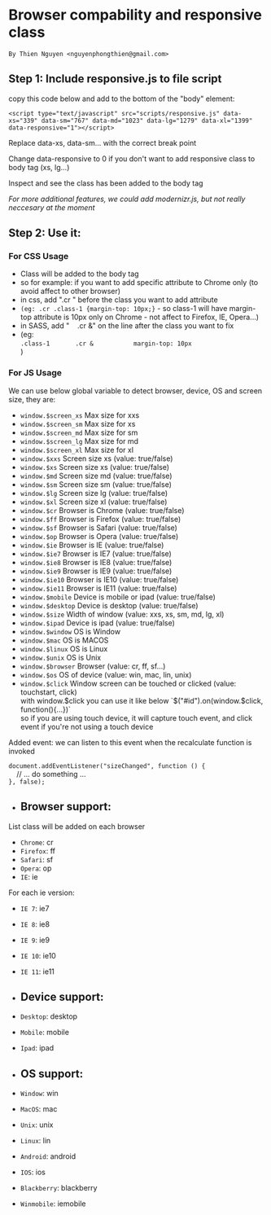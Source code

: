 # Browser compability and responsive class

`By Thien Nguyen <nguyenphongthien@gmail.com>`


## Step 1: Include responsive.js to file script

copy this code below and add to the bottom of the "body" element:

`<script type="text/javascript" src="scripts/responsive.js" data-xs="339" data-sm="767" data-md="1023" data-lg="1279" data-xl="1399" data-responsive="1"></script>`

Replace data-xs, data-sm... with the correct break point

Change data-responsive to 0 if you don't want to add responsive class to body tag (xs, lg...)

Inspect and see the class has been added to the body tag

_For more additional features, we could add modernizr.js, but not really neccesary at the moment_

## Step 2: Use it:

### For CSS Usage

*   Class will be added to the body tag
*   so for example: if you want to add specific attribute to Chrome only (to avoid affect to other browser)
*   in css, add ".cr " before the class you want to add attribute
*   `(eg: .cr .class-1 {margin-top: 10px;}` - so class-1 will have margin-top attribute is 10px only on Chrome - not affect to Firefox, IE, Opera...)
*   in SASS, add "    .cr &" on the line after the class you want to fix
*   (eg:  
     `.class-1  
         .cr &  
             margin-top: 10px`  
     )
### For JS Usage

We can use below global variable to detect browser, device, OS and screen size, they are:

*   `window.$screen_xs` Max size for xxs
*   `window.$screen_sm` Max size for xs
*   `window.$screen_md` Max size for sm
*   `window.$screen_lg` Max size for md
*   `window.$screen_xl` Max size for xl
*   `window.$xxs` Screen size xs (value: true/false)
*   `window.$xs` Screen size xs (value: true/false)
*   `window.$md` Screen size md (value: true/false)
*   `window.$sm` Screen size sm (value: true/false)
*   `window.$lg` Screen size lg (value: true/false)
*   `window.$xl` Screen size xl (value: true/false)
*   `window.$cr` Browser is Chrome (value: true/false)
*   `window.$ff` Browser is Firefox (value: true/false)
*   `window.$sf` Browser is Safari (value: true/false)
*   `window.$op` Browser is Opera (value: true/false)
*   `window.$ie` Browser is IE (value: true/false)
*   `window.$ie7` Browser is IE7 (value: true/false)
*   `window.$ie8` Browser is IE8 (value: true/false)
*   `window.$ie9` Browser is IE9 (value: true/false)
*   `window.$ie10` Browser is IE10 (value: true/false)
*   `window.$ie11` Browser is IE11 (value: true/false)
*   `window.$mobile` Device is mobile or ipad (value: true/false)
*   `window.$desktop` Device is desktop (value: true/false)
*   `window.$size` Width of window (value: xxs, xs, sm, md, lg, xl)
*   `window.$ipad` Device is ipad (value: true/false)
*   `window.$window` OS is Window
*   `window.$mac` OS is MACOS
*   `window.$linux` OS is Linux
*   `window.$unix` OS is Unix
*   `window.$browser` Browser (value: cr, ff, sf...)
*   `window.$os` OS of device (value: win, mac, lin, unix)
*   `window.$click` Window screen can be touched or clicked (value: touchstart, click)  
     with window.$click you can use it like below  
     `$("#id").on(window.$click, function(){...})`  
     so if you are using touch device, it will capture touch event, and click event if you're not using a touch device

Added event: we can listen to this event when the recalculate function is invoked

`document.addEventListener("sizeChanged", function () {`  
     // ... do something ...  
 `}, false);`

*   ## Browser support:

List class will be added on each browser

*   `Chrome`: cr
*   `Firefox`: ff
*   `Safari`: sf
*   `Opera`: op
*   `IE`: ie

For each ie version:

*   `IE 7`: ie7
*   `IE 8`: ie8
*   `IE 9`: ie9
*   `IE 10`: ie10
*   `IE 11`: ie11
*   ## Device support:

*   `Desktop`: desktop
*   `Mobile`: mobile
*   `Ipad`: ipad
*   ## OS support:

*   `Window`: win
*   `MacOS`: mac
*   `Unix`: unix
*   `Linux`: lin
*   `Android`: android
*   `IOS`: ios
*   `Blackberry`: blackberry
*   `Winmobile`: iemobile
